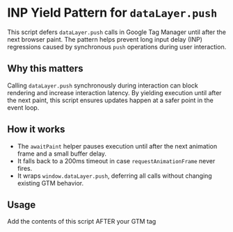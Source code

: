 # INP Yield Pattern for `dataLayer.push`

This script defers `dataLayer.push` calls in Google Tag Manager until after the next browser paint. The pattern helps prevent long input delay (INP) regressions caused by synchronous `push` operations during user interaction.

## Why this matters

Calling `dataLayer.push` synchronously during interaction can block rendering and increase interaction latency. By yielding execution until after the next paint, this script ensures updates happen at a safer point in the event loop.

## How it works

- The `awaitPaint` helper pauses execution until after the next animation frame and a small buffer delay.
- It falls back to a 200ms timeout in case `requestAnimationFrame` never fires.
- It wraps `window.dataLayer.push`, deferring all calls without changing existing GTM behavior.

## Usage

Add the contents of this script AFTER your GTM tag
